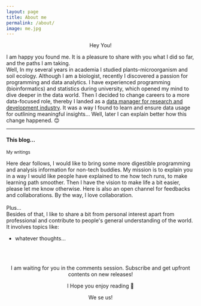 ```yaml
---
layout: page
title: About me
permalink: /about/
image: me.jpg
---
```


<p style="text-align: center;"> Hey You! </p>
I am happy you found me. It is a pleasure to share with you what I did so far, and the paths I am taking.
<br/>
Well, In my several years in academia I studied plants-microorganism and soil ecology.
Although I am a biologist, recently I discovered a passion for programming and data analytics.
I have experienced programming (bioinformatics) and statistics during university, which opened my mind to dive deeper in the data world.
Then I decided to change careers to a more data-focused role, thereby I landed as a <a href="https://www.linkedin.com/in/natalia-sousa-95401183/">data manager for research and development industry</a>.
It was a way I found to learn and ensure data usage for outlining meaningful insights... Well, later I can explain better how this change happened. 😊

***

#### This blog...
<small>My writings</small>

Here dear follows, I would like to bring some more digestible programming and analysis information for non-tech buddies.
My mission is to explain you in a way I would like people have explained to me how tech runs, to make learning path smoother.
Then I have the vision to make life a bit easier, please let me know otherwise.
Here is also an open channel for feedbacks and collaborations.
By the way, I love collaboration.
<br/><br/>
Plus...
<br/>
Besides of that, I like to share a bit from personal interest apart from professional and contribute to people's general understanding of the world.
It involves topics like:
<br/>
* whatever thoughts...
<br/>
<br/>

<p style="text-align: center;"> I am waiting for you in the comments session. Subscribe and get upfront contents on new releases!  </p>
<p style="text-align: center;"> I Hope you enjoy reading 💛 </p>
<p style="text-align: center;"> We se us! </p>
